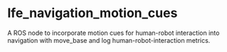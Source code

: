 # lfe_navigation_motion_cues
A ROS node to incorporate motion cues for human-robot interaction into navigation with move_base and log human-robot-interaction metrics.
